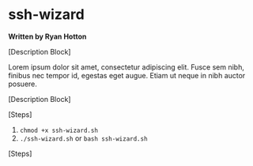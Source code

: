 # ssh-wizard
**Written by Ryan Hotton**

[Description Block]

Lorem ipsum dolor sit amet, consectetur adipiscing elit. Fusce sem nibh, finibus nec tempor id, egestas eget augue. Etiam ut neque in nibh auctor posuere.

[Description Block]

[Steps]

1. `chmod +x ssh-wizard.sh`
2. `./ssh-wizard.sh` or `bash ssh-wizard.sh`

[Steps]
